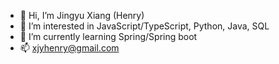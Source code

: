 - 👋 Hi, I’m Jingyu Xiang (Henry)
- 👀 I’m interested in JavaScript/TypeScript, Python, Java, SQL
- 🌱 I’m currently learning Spring/Spring boot
- 📫 xjyhenry@gmail.com

<!---
Jxiang2/Jxiang2 is a ✨ special ✨ repository because its `README.md` (this file) appears on your GitHub profile.
You can click the Preview link to take a look at your changes.
--->
